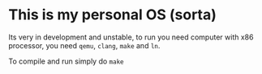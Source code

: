 # This is my personal OS (sorta)

Its very in development and unstable, to run you need computer with x86 processor, you need `qemu`, `clang`, `make` and `ln`. 

To compile and run simply do `make`
